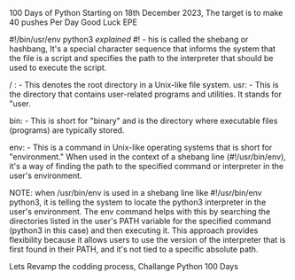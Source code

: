 100 Days of Python
Starting on 18th December 2023, The target is to make 40 pushes Per Day
Good Luck EPE

#!/bin/usr/env python3 *explained*
#! - his is called the shebang or hashbang, It's a special character sequence that informs the system that the file is a script and specifies the path to the interpreter that should be used to execute the script.


/  : - This denotes the root directory in a Unix-like file system.
usr: - This is the directory that contains user-related programs and utilities. It stands for "user.

bin: - This is short for "binary" and is the directory where executable files (programs) are typically stored.

env: - This is a command in Unix-like operating systems that is short for "environment." When used in the context of a shebang line (#!/usr/bin/env), it's a way of finding the path to the specified command or interpreter in the user's environment.

NOTE:
when /usr/bin/env is used in a shebang line like #!/usr/bin/env python3, it is telling the system to locate the python3 interpreter in the user's environment. The env command helps with this by searching the directories listed in the user's PATH variable for the specified command (python3 in this case) and then executing it. This approach provides flexibility because it allows users to use the version of the interpreter that is first found in their PATH, and it's not tied to a specific absolute path.

Lets Revamp the codding process, Challange Python 100 Days
